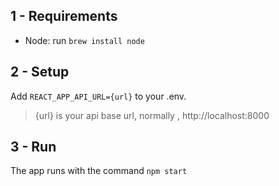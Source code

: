 ## 1 -  Requirements

 -  Node: run `brew install node`

## 2 - Setup

Add `REACT_APP_API_URL={url}` to your .env.

> {url} is your api base url, normally , http://localhost:8000


## 3 - Run

The app runs with the command `npm start`
